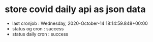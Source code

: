 # store covid daily api as json data

- last cronjob : Wednesday, 2020-October-14 18:14:59.848+00:00
- status og cron : success
- status daily cron : success
      
      